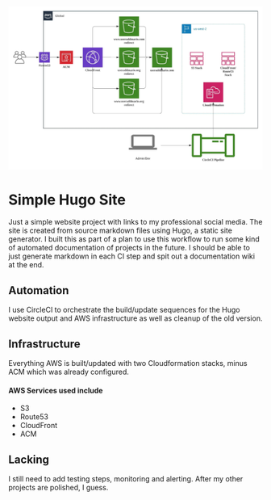 ![portfolio diagram](https://raw.githubusercontent.com/useraddmario/portfolio/main/Portfolio_Site.jpg)


# Simple Hugo Site

Just a simple website project with links to my professional social media.  The site is created from source markdown files using Hugo, a static site generator.  I built this as part of a plan to use this workflow to run some kind of automated documentation of projects in the future.  I should be able to just generate markdown in each CI step and spit out a documentation wiki at the end.

## Automation

I use CircleCI to orchestrate the build/update sequences for the Hugo website output and AWS infrastructure as well as cleanup of the old version.

## Infrastructure

Everything AWS is built/updated with two Cloudformation stacks, minus ACM which was already configured.  

#### AWS Services used include
* S3
* Route53
* CloudFront
* ACM

## Lacking

I still need to add testing steps, monitoring and alerting.  After my other projects are polished, I guess.
